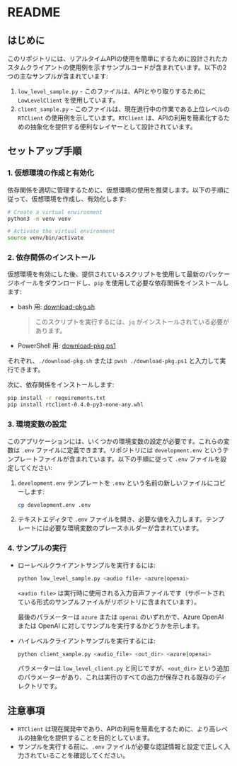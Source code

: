 # README

## はじめに

このリポジトリには、リアルタイムAPIの使用を簡単にするために設計されたカスタムクライアントの使用例を示すサンプルコードが含まれています。以下の2つの主なサンプルが含まれています:

1. `low_level_sample.py` - このファイルは、APIとやり取りするために `LowLevelClient` を使用しています。
2. `client_sample.py` - このファイルは、現在進行中の作業である上位レベルの `RTClient` の使用例を示しています。`RTClient` は、APIの利用を簡素化するための抽象化を提供する便利なレイヤーとして設計されています。

## セットアップ手順

### 1. 仮想環境の作成と有効化

依存関係を適切に管理するために、仮想環境の使用を推奨します。以下の手順に従って、仮想環境を作成し、有効化します:


```sh
# Create a virtual environment
python3 -m venv venv

# Activate the virtual environment
source venv/bin/activate
```

### 2. 依存関係のインストール

仮想環境を有効にした後、提供されているスクリプトを使用して最新のパッケージホイールをダウンロードし、`pip` を使用して必要な依存関係をインストールします:

- bash 用: [download-pkg.sh](./download-pkg.sh)
    > このスクリプトを実行するには、`jq` がインストールされている必要があります。

- PowerShell 用: [download-pkg.ps1](./download-pkg.ps1)

それぞれ、`./download-pkg.sh` または `pwsh ./download-pkg.ps1` と入力して実行できます。


次に、依存関係をインストールします:
```sh
pip install -r requirements.txt
pip install rtclient-0.4.0-py3-none-any.whl
```

### 3. 環境変数の設定

このアプリケーションには、いくつかの環境変数の設定が必要です。これらの変数は `.env` ファイルに定義できます。リポジトリには `development.env` というテンプレートファイルが含まれています。以下の手順に従って `.env` ファイルを設定してください:

1. `development.env` テンプレートを `.env` という名前の新しいファイルにコピーします:

    ```sh
    cp development.env .env
    ```

2. テキストエディタで `.env` ファイルを開き、必要な値を入力します。テンプレートには必要な環境変数のプレースホルダーが含まれています。

### 4. サンプルの実行

- ローレベルクライアントサンプルを実行するには:

    ```sh
    python low_level_sample.py <audio file> <azure|openai>
    ```

    `<audio file>` は実行時に使用される入力音声ファイルです（サポートされている形式のサンプルファイルがリポジトリに含まれています）。

    最後のパラメーターは `azure` または `openai` のいずれかで、Azure OpenAI または OpenAI に対してサンプルを実行するかどうかを示します。

- ハイレベルクライアントサンプルを実行するには:

    ```sh
    python client_sample.py <audio_file> <out_dir> <azure|openai>
    ```

    パラメーターは `low_level_client.py` と同じですが、`<out_dir>` という追加のパラメーターがあり、これは実行のすべての出力が保存される既存のディレクトリです。


## 注意事項

- `RTClient` は現在開発中であり、APIの利用を簡素化するために、より高レベルの抽象化を提供することを目的としています。
- サンプルを実行する前に、`.env` ファイルが必要な認証情報と設定で正しく入力されていることを確認してください。

